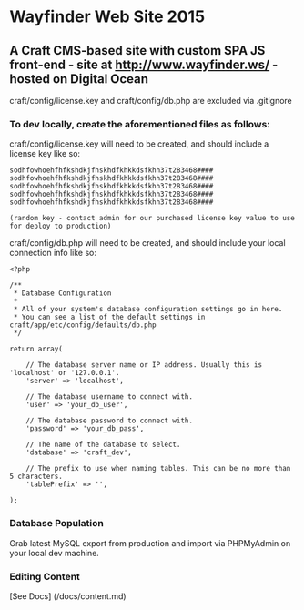 # Wayfinder Web Site 2015
## A Craft CMS-based site with custom SPA JS front-end - site at http://www.wayfinder.ws/ - hosted on Digital Ocean

craft/config/license.key and craft/config/db.php are excluded via .gitignore

### To dev locally, create the aforementioned files as follows:

craft/config/license.key will need to be created, and should include a license key like so:

```
sodhfowhoehfhfkshdkjfhskhdfkhkkdsfkhh37t283468####
sodhfowhoehfhfkshdkjfhskhdfkhkkdsfkhh37t283468####
sodhfowhoehfhfkshdkjfhskhdfkhkkdsfkhh37t283468####
sodhfowhoehfhfkshdkjfhskhdfkhkkdsfkhh37t283468####
sodhfowhoehfhfkshdkjfhskhdfkhkkdsfkhh37t283468####

(random key - contact admin for our purchased license key value to use for deploy to production)
```

craft/config/db.php will need to be created, and should include your local connection info like so:

```
<?php

/**
 * Database Configuration
 *
 * All of your system's database configuration settings go in here.
 * You can see a list of the default settings in craft/app/etc/config/defaults/db.php
 */

return array(

	// The database server name or IP address. Usually this is 'localhost' or '127.0.0.1'.
	'server' => 'localhost',

	// The database username to connect with.
	'user' => 'your_db_user',

	// The database password to connect with.
	'password' => 'your_db_pass',

	// The name of the database to select.
	'database' => 'craft_dev',

	// The prefix to use when naming tables. This can be no more than 5 characters.
	'tablePrefix' => '',

);
```

### Database Population
Grab latest MySQL export from production and import via PHPMyAdmin on your local dev machine.

### Editing Content
[See Docs] (/docs/content.md)
